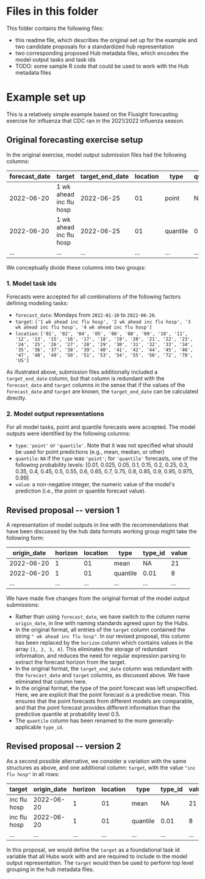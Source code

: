 # Files in this folder

This folder contains the following files:
 * this readme file, which describes the original set up for the example and two candidate proposals for a standardized hub representation
 * two corresponding proposed Hub metadata files, which encodes the model output tasks and task ids
 * TODO: some sample R code that could be used to work with the Hub metadata files

# Example set up

This is a relatively simple example based on the Flusight forecasting exercise for influenza that CDC ran in the 2021/2022 influenza season.

## Original forecasting exercise setup

In the original exercise, model output submission files had the following columns:

| forecast_date | target | target_end_date | location | type | quantile | value |
|---------------|--------|-----------------|----------|------|----------|-------|
2022-06-20 | 1 wk ahead inc flu hosp | 2022-06-25 | 01 | point    | NA   | 21
2022-06-20 | 1 wk ahead inc flu hosp | 2022-06-25 | 01 | quantile | 0.01 | 8
... | ... | ... | ... | ... | ... | ...

We conceptually divide these columns into two groups:

### 1. Model task ids

Forecasts were accepted for all combinations of the following factors defining modeling tasks:
 * `forecast_date`: Mondays from `2022-01-10` to `2022-06-20`.
 * `target`: `['1 wk ahead inc flu hosp', '2 wk ahead inc flu hosp', '3 wk ahead inc flu hosp', '4 wk ahead inc flu hosp']`
 * `location`: `['01', '02', '04', '05', '06', '08', '09', '10', '11', '12', '13', '15', '16', '17', '18', '19', '20', '21', '22', '23', '24', '25', '26', '27', '28', '29', '30', '31', '32', '33', '34', '35', '36', '37', '38', '39', '40', '41', '42', '44', '45', '46', '47', '48', '49', '50', '51', '53', '54', '55', '56', '72', '78', 'US']`

As illustrated above, submission files additionally included a `target_end_date` column, but that column is redundant with the `forecast_date` and `target` columns in the sense that if the values of the `forecast_date` and `target` are known, the `target_end_date` can be calculated directly.

### 2. Model output representations

For all model tasks, point and quantile forecasts were accepted. The model outputs were identified by the following columns:
 * `type`: `'point'` or `'quantile'`. Note that it was not specified what should be used for point predictions (e.g., mean, median, or other)
 * `quantile`: `NA` if the `type` was `'point'`; for `'quantile'` forecasts, one of the following probability levels: [0.01, 0.025, 0.05, 0.1, 0.15, 0.2, 0.25, 0.3, 0.35, 0.4, 0.45, 0.5, 0.55, 0.6, 0.65, 0.7, 0.75, 0.8, 0.85, 0.9, 0.95, 0.975, 0.99]
 * `value`: a non-negative integer, the numeric value of the model's prediction (i.e., the point or quantile forecast value).

## Revised proposal -- version 1

A representation of model outputs in line with the recommendations that have been discussed by the hub data formats working group might take the following form:

| origin_date | horizon | location | type | type_id | value |
|---------------|--------|----------|------|----------|-------|
2022-06-20 | 1 | 01 | mean    | NA   | 21
2022-06-20 | 1 | 01 | quantile | 0.01 | 8
... | ... | ... | ... | ... | ...

We have made five changes from the original format of the model output submissions:
 * Rather than using `forecast_date`, we have switch to the column name `origin_date`, in line with naming standards agreed upon by the Hubs.
 * In the original format, all entries of the `target` column contained the string `" wk ahead inc flu hosp"`. In our revised proposal, this column has been replaced by the `horizon` column which contains values in the array `[1, 2, 3, 4]`. This eliminates the storage of redundant information, and reduces the need for regular expression parsing to extract the forecast horizon from the target.
 * In the original format, the `target_end_date` column was redundant with the `forecast_date` and `target` columns, as discussed above. We have eliminated that column here.
 * In the original format, the type of the point forecast was left unspecified. Here, we are explicit that the point forecast is a predictive mean. This ensures that the point forecasts from different models are comparable, and that the point forecast provides different information than the predictive quantile at probability level 0.5.
 * The `quantile` column has been renamed to the more generally-applicable `type_id`.

## Revised proposal -- version 2

As a second possible alternative, we consider a variation with the same structures as above, and one additional column: `target`, with the value `"inc flu hosp"` in all rows:

| target | origin_date | horizon | location | type | type_id | value |
|--------|---------------|--------|----------|------|----------|-------|
inc flu hosp | 2022-06-20 | 1 | 01 | mean    | NA   | 21
inc flu hosp | 2022-06-20 | 1 | 01 | quantile | 0.01 | 8
... | ... | ... | ... | ... | ... | ...

In this proposal, we would define the `target` as a foundational task id variable that all Hubs work with and are required to include in the model output representation. The `target` would then be used to perform top level grouping in the hub metadata files.
